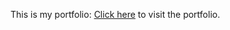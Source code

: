 This is my portfolio:
<a href="https://saurabh-rawat-03.github.io/Portfolio-ssr/" alt="link">Click here</a> to visit the portfolio.
